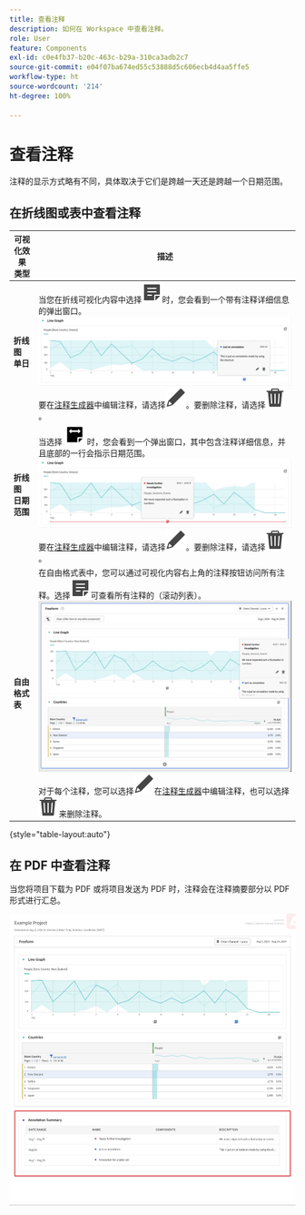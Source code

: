 ```yaml
---
title: 查看注释
description: 如何在 Workspace 中查看注释。
role: User
feature: Components
exl-id: c0e4fb37-b20c-463c-b29a-310ca3adb2c7
source-git-commit: e04f07ba674ed55c53888d5c606ecb4d4aa5ffe5
workflow-type: ht
source-wordcount: '214'
ht-degree: 100%

---
```


# 查看注释

注释的显示方式略有不同，具体取决于它们是跨越一天还是跨越一个日期范围。

## 在折线图或表中查看注释

| 可视化效果<br/>类型 | 描述 |
| --- | --- |
| **折线图&#x200B;**<br/>**单日** | 当您在折线可视化内容中选择![Annotate](/help/assets/icons/Annotate.svg)时，您会看到一个带有注释详细信息的弹出窗口。<br/>![Annotation single day](assets/annotation-single-day.png)<br/>要在[注释生成器](create-annotations.md#annotation-builder)中编辑注释，请选择![Edit](/help/assets/icons/Edit.svg)。要删除注释，请选择![Delete](/help/assets/icons/Delete.svg)。 |
| **折线图&#x200B;**<br/>**日期范围** | 当选择 ![AnnotateRange](/help/assets/icons/AnnotateRange.svg) 时，您会看到一个弹出窗口，其中包含注释详细信息，并且底部的一行会指示日期范围。<br/>![注释范围](assets/annotation-range.png)要在[注释生成器](create-annotations.md#annotation-builder)中编辑注释，请选择![Edit](/help/assets/icons/Edit.svg)。要删除注释，请选择![Delete](/help/assets/icons/Delete.svg)。 |
| **自由格式表** | 在自由格式表中，您可以通过可视化内容右上角的注释按钮访问所有注释。选择![Annotate](/help/assets/icons/Annotate.svg)可查看所有注释的（滚动列表）。<br/>![Annotations table](assets/annotations-table.png)<br/>对于每个注释，您可以选择![Edit](/help/assets/icons/Edit.svg)在[注释生成器](create-annotations.md#annotation-builder)中编辑注释，也可以选择![Delete](/help/assets/icons/Delete.svg)来删除注释。 |

{style="table-layout:auto"}

## 在 PDF 中查看注释

当您将项目下载为 PDF 或将项目发送为 PDF 时，注释会在注释摘要部分以 PDF 形式进行汇总。

![Highlighted view of a .pdf file showing explanations of annotations.](assets/annotations-pdf.png)
